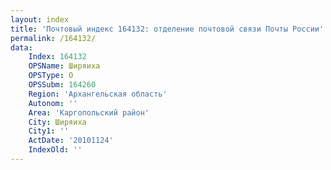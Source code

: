 ```yaml
---
layout: index
title: 'Почтовый индекс 164132: отделение почтовой связи Почты России'
permalink: /164132/
data:
    Index: 164132
    OPSName: Ширяиха
    OPSType: О
    OPSSubm: 164260
    Region: 'Архангельская область'
    Autonom: ''
    Area: 'Каргопольский район'
    City: Ширяиха
    City1: ''
    ActDate: '20101124'
    IndexOld: ''
---
```

